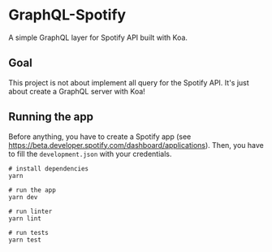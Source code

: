 # GraphQL-Spotify

A simple GraphQL layer for Spotify API built with Koa.

## Goal

This project is not about implement all query for the Spotify API. It's just about create a GraphQL server with Koa!

## Running the app

Before anything, you have to create a Spotify app (see https://beta.developer.spotify.com/dashboard/applications). Then, you have to fill the `development.json` with your credentials.

```
# install dependencies
yarn

# run the app
yarn dev

# run linter
yarn lint

# run tests
yarn test
```
